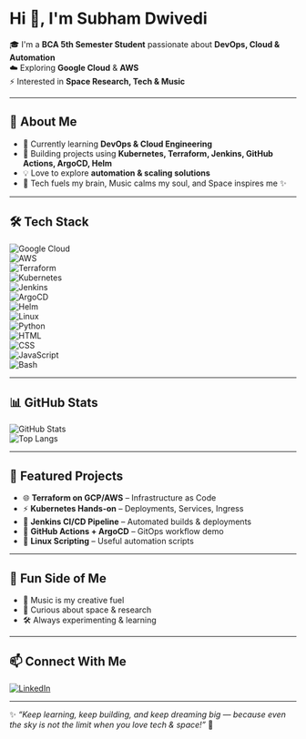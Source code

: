 # Hi 👋, I'm Subham Dwivedi  

🎓 I'm a **BCA 5th Semester Student** passionate about **DevOps, Cloud & Automation**  
☁️ Exploring **Google Cloud** & **AWS**  
⚡ Interested in **Space Research, Tech & Music**  

---

## 🌟 About Me  
- 🔭 Currently learning **DevOps & Cloud Engineering**  
- 🌱 Building projects using **Kubernetes, Terraform, Jenkins, GitHub Actions, ArgoCD, Helm**  
- 💡 Love to explore **automation & scaling solutions**  
- 🎵 Tech fuels my brain, Music calms my soul, and Space inspires me ✨  

---

## 🛠️ Tech Stack  
![Google Cloud](https://img.shields.io/badge/Google%20Cloud-4285F4?style=for-the-badge&logo=googlecloud&logoColor=white)  
![AWS](https://img.shields.io/badge/AWS-FF9900?style=for-the-badge&logo=amazonaws&logoColor=white)  
![Terraform](https://img.shields.io/badge/Terraform-7B42BC?style=for-the-badge&logo=terraform&logoColor=white)  
![Kubernetes](https://img.shields.io/badge/Kubernetes-326CE5?style=for-the-badge&logo=kubernetes&logoColor=white)  
![Jenkins](https://img.shields.io/badge/Jenkins-D24939?style=for-the-badge&logo=jenkins&logoColor=white)  
![ArgoCD](https://img.shields.io/badge/ArgoCD-FE4A49?style=for-the-badge&logo=argo&logoColor=white)  
![Helm](https://img.shields.io/badge/Helm-0F1689?style=for-the-badge&logo=helm&logoColor=white)  
![Linux](https://img.shields.io/badge/Linux-FCC624?style=for-the-badge&logo=linux&logoColor=black)  
![Python](https://img.shields.io/badge/Python-3776AB?style=for-the-badge&logo=python&logoColor=white)  
![HTML](https://img.shields.io/badge/HTML5-E34F26?style=for-the-badge&logo=html5&logoColor=white)  
![CSS](https://img.shields.io/badge/CSS-1572B6?style=for-the-badge&logo=css3&logoColor=white)  
![JavaScript](https://img.shields.io/badge/JavaScript-F7DF1E?style=for-the-badge&logo=javascript&logoColor=black)  
![Bash](https://img.shields.io/badge/Bash-4EAA25?style=for-the-badge&logo=gnu-bash&logoColor=white)  

---

## 📊 GitHub Stats  
![GitHub Stats](https://github-readme-stats.vercel.app/api?username=subham-dwivedi&show_icons=true&theme=tokyonight)  
![Top Langs](https://github-readme-stats.vercel.app/api/top-langs/?username=subham-dwivedi&layout=compact&theme=tokyonight)  

---

## 🚀 Featured Projects  
- 🌐 **Terraform on GCP/AWS** – Infrastructure as Code  
- ⚡ **Kubernetes Hands-on** – Deployments, Services, Ingress  
- 🤖 **Jenkins CI/CD Pipeline** – Automated builds & deployments  
- 🔄 **GitHub Actions + ArgoCD** – GitOps workflow demo  
- 🐧 **Linux Scripting** – Useful automation scripts  

---

## 🌌 Fun Side of Me  
- 🎵 Music is my creative fuel  
- 🚀 Curious about space & research  
- 🛠️ Always experimenting & learning  

---

## 📫 Connect With Me  
[![LinkedIn](https://img.shields.io/badge/LinkedIn-blue?style=for-the-badge&logo=linkedin)](https://linkedin.com/in/your-link)  

---

✨ _“Keep learning, keep building, and keep dreaming big — because even the sky is not the limit when you love tech & space!”_ 🚀
